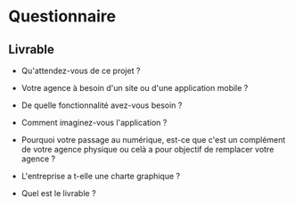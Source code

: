 # Questionnaire

## Livrable

- Qu'attendez-vous de ce projet ?

- Votre agence à besoin d'un site ou d'une application mobile ?

- De quelle fonctionnalité avez-vous besoin ?

- Comment imaginez-vous l'application ?

- Pourquoi votre passage au numérique, est-ce que c'est un complément de votre agence physique ou celà a pour objectif de remplacer votre agence ?

- L'entreprise a t-elle une charte graphique ?

- Quel est le livrable ?
